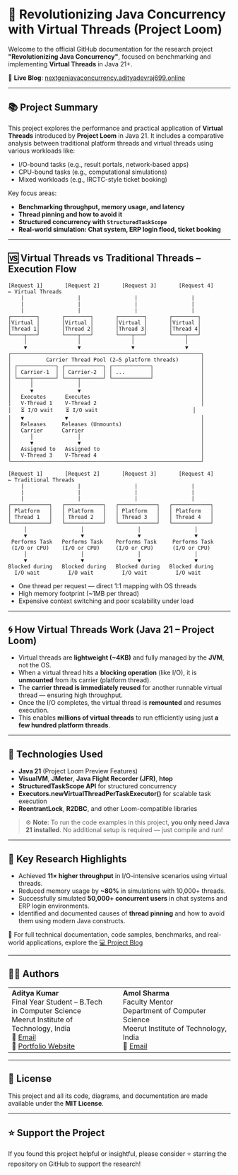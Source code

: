# 🚀 Revolutionizing Java Concurrency with Virtual Threads (Project Loom)

Welcome to the official GitHub documentation for the research project **"Revolutionizing Java Concurrency"**, focused on benchmarking and implementing **Virtual Threads** in Java 21+.

🔗 **Live Blog**: [nextgenjavaconcurrency.adityadevraj699.online](https://nextgenjavaconcurrency.adityadevraj699.online)

---

## 📚 Project Summary

This project explores the performance and practical application of **Virtual Threads** introduced by **Project Loom** in Java 21. It includes a comparative analysis between traditional platform threads and virtual threads using various workloads like:

* I/O-bound tasks (e.g., result portals, network-based apps)
* CPU-bound tasks (e.g., computational simulations)
* Mixed workloads (e.g., IRCTC-style ticket booking)

Key focus areas:

* **Benchmarking throughput, memory usage, and latency**
* **Thread pinning and how to avoid it**
* **Structured concurrency with `StructuredTaskScope`**
* **Real-world simulation: Chat system, ERP login flood, ticket booking**

---

## 🆚 Virtual Threads vs Traditional Threads – Execution Flow

```text
[Request 1]       [Request 2]       [Request 3]       [Request 4]        ← Virtual Threads
    |                 |                 |                 |
    |                 |                 |                 |
    |                 |                 |                 |
┌────────┐       ┌────────┐       ┌────────┐       ┌────────┐
│Virtual │       │Virtual │       │Virtual │       │Virtual │
│Thread 1│       │Thread 2│       │Thread 3│       │Thread 4│
└────┬───┘       └────┬───┘       └────┬───┘       └────┬───┘
     │                │                │                │
     ▼                ▼                ▼                ▼
┌────────────────────────────────────────────────────────────┐
│           Carrier Thread Pool (2–5 platform threads)       │
│ ┌────────────┐ ┌────────────┐ ┌────────────┐               │
│ │ Carrier-1  │ │ Carrier-2  │ │ ...        │               │
│ └────┬───────┘ └────┬───────┘ └────────────┘               │
│      │              │                                      │
│      ▼              ▼                                      │
│   Executes      Executes                                   │
│   V-Thread 1    V-Thread 2                                 │
│   ⏳ I/O wait    ⏳ I/O wait                              │
│   ▼             ▼                                          │
│   Releases     Releases (Unmounts)                         │
│   Carrier      Carrier                                     │
│      │              │                                      │
│      ▼              ▼                                      │
│   Assigned to   Assigned to                                │
│   V-Thread 3    V-Thread 4                                 │
└────────────────────────────────────────────────────────────┘

[Request 1]       [Request 2]       [Request 3]       [Request 4]        ← Traditional Threads
    |                 |                 |                 |
    |                 |                 |                 |
    |                 |                 |                 |
┌────────────┐   ┌────────────┐   ┌────────────┐   ┌────────────┐
│ Platform   │   │ Platform   │   │ Platform   │   │ Platform   │
│ Thread 1   │   │ Thread 2   │   │ Thread 3   │   │ Thread 4   │
└────────────┘   └────────────┘   └────────────┘   └────────────┘
     │                 │                 │                 │
     ▼                 ▼                 ▼                 ▼
 Performs Task   Performs Task    Performs Task     Performs Task
 (I/O or CPU)    (I/O or CPU)     (I/O or CPU)      (I/O or CPU)
     │                 │                 │                 │
     ▼                 ▼                 ▼                 ▼
Blocked during   Blocked during   Blocked during   Blocked during
  I/O wait         I/O wait         I/O wait         I/O wait
```

* One thread per request — direct 1:1 mapping with OS threads
* High memory footprint (\~1MB per thread)
* Expensive context switching and poor scalability under load

---

## 🌀 How Virtual Threads Work (Java 21 – Project Loom)

* Virtual threads are **lightweight (\~4KB)** and fully managed by the **JVM**, not the OS.
* When a virtual thread hits a **blocking operation** (like I/O), it is **unmounted** from its carrier (platform thread).
* The **carrier thread is immediately reused** for another runnable virtual thread — ensuring high throughput.
* Once the I/O completes, the virtual thread is **remounted** and resumes execution.
* This enables **millions of virtual threads** to run efficiently using just **a few hundred platform threads**.

---

## 🧪 Technologies Used

* **Java 21** (Project Loom Preview Features)
* **VisualVM**, **JMeter**, **Java Flight Recorder (JFR)**, **htop**
* **StructuredTaskScope API** for structured concurrency
* **Executors.newVirtualThreadPerTaskExecutor()** for scalable task execution
* **ReentrantLock**, **R2DBC**, and other Loom-compatible libraries

> ⚙️ **Note**:
> To run the code examples in this project, **you only need Java 21 installed**.
> No additional setup is required — just compile and run!

---

## 📝 Key Research Highlights

* Achieved **11× higher throughput** in I/O-intensive scenarios using virtual threads.
* Reduced memory usage by **\~80%** in simulations with 10,000+ threads.
* Successfully simulated **50,000+ concurrent users** in chat systems and ERP login environments.
* Identified and documented causes of **thread pinning** and how to avoid them using modern Java constructs.

📘 For full technical documentation, code samples, benchmarks, and real-world applications, explore the [💻 Project Blog](https://nextgenjavaconcurrency.adityadevraj699.online)

---

## 👨‍💻 Authors

<table>
  <tr>
    <td width="50%" valign="top" style="padding-right: 30px;">
      <strong>Aditya Kumar</strong><br>
      Final Year Student – B.Tech in Computer Science<br>
      Meerut Institute of Technology, India<br>
      📧 <a href="mailto:aditya.kumar1.cs.2022@mitmeerut.ac.in">Email</a><br>
      🔗 <a href="https://adityadevraj699.online" target="_blank">Portfolio Website</a>
    </td>
    <td width="50%" valign="top">
      <strong>Amol Sharma</strong><br>
      Faculty Mentor<br>
      Department of Computer Science<br>
      Meerut Institute of Technology, India<br>
      📧 <a href="mailto:amol.sharma@mitmeerut.ac.in">Email</a>
    </td>
  </tr>
</table>

---

## 📄 License

This project and all its code, diagrams, and documentation are made available under the **MIT License**.

---

## ⭐ Support the Project

If you found this project helpful or insightful, please consider ⭐ starring the repository on GitHub to support the research!
